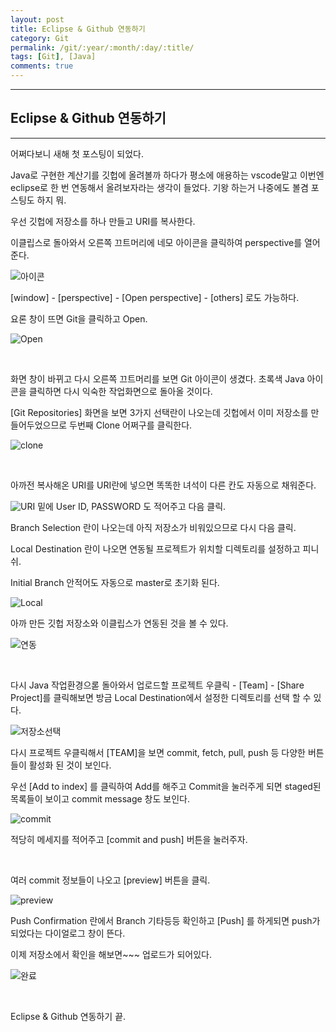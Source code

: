 ```yaml
---
layout: post
title: Eclipse & Github 연동하기
category: Git
permalink: /git/:year/:month/:day/:title/
tags: [Git], [Java]
comments: true
---
```


---

## Eclipse & Github 연동하기

---

어쩌다보니 새해 첫 포스팅이 되었다.

Java로 구현한 계산기를 깃헙에 올려볼까 하다가 평소에 애용하는 vscode말고 이번엔 eclipse로 한 번 연동해서 올려보자라는 생각이 들었다. 기왕 하는거 나중에도 볼겸 포스팅도 하지 뭐.

우선 깃헙에 저장소를 하나 만들고 URI를 복사한다.

이클립스로 돌아와서 오른쪽 끄트머리에 네모 아이콘을 클릭하여 perspective를 열어준다.

![아이콘](/assets/post/java/2021-01-01-java-02.JPG)

[window] - [perspective] - [Open perspective] - [others] 로도 가능하다.

요론 창이 뜨면 Git을 클릭하고 Open.

![Open](/assets/post/java/2021-01-01-java-01.JPG)

<br>

화면 창이 바뀌고 다시 오른쪽 끄트머리를 보면 Git 아이콘이 생겼다. 초록색 Java 아이콘을 클릭하면 다시 익숙한 작업화면으로 돌아올 것이다.

[Git Repositories] 화면을 보면 3가지 선택란이 나오는데 깃헙에서 이미 저장소를 만들어두었으므로 두번째 Clone 어쩌구를 클릭한다. 

![clone](/assets/post/java/2021-01-01-java-03.JPG)

<br>

아까전 복사해온 URI를 URI란에 넣으면 똑똑한 녀석이 다른 칸도 자동으로 채워준다.

![URI](/assets/post/java/2021-01-01-java-04.JPG)
밑에 User ID, PASSWORD 도 적어주고 다음 클릭.

Branch Selection 란이 나오는데 아직 저장소가 비워있으므로 다시 다음 클릭.

Local Destination 란이 나오면 연동될 프로젝트가 위치할 디렉토리를 설정하고 피니쉬.

Initial Branch 안적어도 자동으로 master로 초기화 된다.

![Local](/assets/post/java/2021-01-01-java-06.JPG)

아까 만든 깃헙 저장소와 이클립스가 연동된 것을 볼 수 있다.

![연동](/assets/post/java/2021-01-01-java-07.JPG)

<br>

다시 Java 작업환경으롣 돌아와서 업로드할 프로젝트 우클릭 - [Team] - [Share Project]를 클릭해보면 방금 Local Destination에서 설정한 디렉토리를 선택 할 수 있다.

![저장소선택](/assets/post/java/2021-01-01-java-08.JPG)

다시 프로젝트 우클릭해서 [TEAM]을 보면 commit, fetch, pull, push 등 다양한 버튼들이 활성화 된 것이 보인다.

우선 [Add to index] 를 클릭하여 Add를 해주고 Commit을 눌러주게 되면 staged된 목록들이 보이고 commit message 창도 보인다. 

![commit](/assets/post/java/2021-01-01-java-09.JPG)

적당히 메세지를 적어주고 [commit and push] 버튼을 눌러주자.

<br>

여러 commit 정보들이 나오고 [preview] 버튼을 클릭.

![preview](/assets/post/java/2021-01-01-java-10.JPG)

Push Confirmation 란에서 Branch 기타등등 확인하고 [Push] 를 하게되면 push가 되었다는 다이얼로그 창이 뜬다.

이제 저장소에서 확인을 해보면~~~ 업로드가 되어있다.

![완료](/assets/post/java/2021-01-01-java-11.JPG)

<br>

Eclipse & Github 연동하기 끝.

<br>

<br>